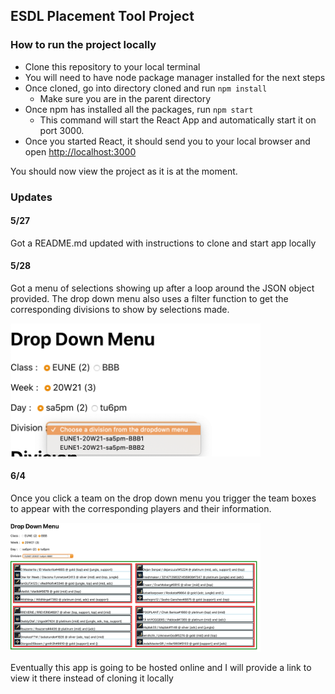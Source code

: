## ESDL Placement Tool Project

### How to run the project locally

- Clone this repository to your local terminal
- You will need to have node package manager installed for the next steps
- Once cloned, go into directory cloned and run `npm install`
  - Make sure you are in the parent directory
- Once npm has installed all the packages, run `npm start`
  - This command will start the React App and automatically start it on port 3000.
- Once you started React, it should send you to your local browser and open [http://localhost:3000](http://localhost:3000)

You should now view the project as it is at the moment. 


### Updates

#### 5/27
Got a README.md updated with instructions to clone and start app locally

#### 5/28
Got a menu of selections showing up after a loop around the JSON object provided. The drop down menu also uses a filter function to get the corresponding divisions to show by selections made.

<img src="images/DropDownMenu.png" width="400">

#### 6/4
Once you click a team on the drop down menu you trigger the team boxes to appear with the corresponding players and their information. 

<img src="images/teams.png" width="400">



Eventually this app is going to be hosted online and I will provide a link to view it there instead of cloning it locally
